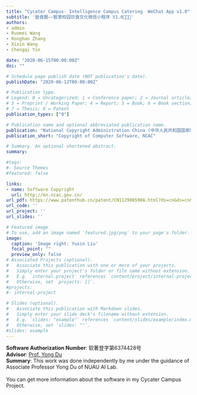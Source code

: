 ```yaml
---
title: "Cycater Campus- Intelligence Campus Catering  WeChat App v1.0"
subtitle: '塾食圈——智慧校园饮食文化微信小程序 V1.0🏫🥟📲'
authors:
- admin
- Ruomei Wang
- Ronghan Zhang
- Xixin Wang
- Chengqi Yin

date: "2020-06-15T00:00:00Z"
doi: ""

# Schedule page publish date (NOT publication's date).
publishDate: "2020-06-12T00:00:00Z"

# Publication type.
# Legend: 0 = Uncategorized; 1 = Conference paper; 2 = Journal article;
# 3 = Preprint / Working Paper; 4 = Report; 5 = Book; 6 = Book section;
# 7 = Thesis; 8 = Patent
publication_types: ["0"]

# Publication name and optional abbreviated publication name.
publication: "National Copyright Administration China (中华人民共和国国家版权局)"
publication_short: "Copyright of Computer Software, NCAC"

# Summary. An optional shortened abstract.
summary:

#tags:
#- Source Themes
#featured: false

links:
- name: Software Copyright 
  url: http://en.ncac.gov.cn/
url_pdf: https://www.patenthub.cn/patent/CN112906590A.html?ds=cn&ds=cn&dm=mix&p=1&ps=10&s=score!&m=none&q=%E4%B8%9C%E5%8C%97%E5%86%9C%E4%B8%9A%E5%A4%A7%E5%AD%A6%20%E5%88%98%E5%AE%87%E6%98%95#/pdf
url_code: ''
url_project: ''
url_slides: ''

# Featured image
# To use, add an image named `featured.jpg/png` to your page's folder. 
image:
  caption: 'Image right: Yuxin Liu'
  focal_point: ""
  preview_only: false
# Associated Projects (optional).
#   Associate this publication with one or more of your projects.
#   Simply enter your project's folder or file name without extension.
#   E.g. `internal-project` references `content/project/internal-project/index.md`.
#   Otherwise, set `projects: []`.
#projects:
#- internal-project

# Slides (optional).
#   Associate this publication with Markdown slides.
#   Simply enter your slide deck's filename without extension.
#   E.g. `slides: "example"` references `content/slides/example/index.md`.
#   Otherwise, set `slides: ""`.
#slides: example
---
```

**Software Authorization Number**: 软著登字第6374428号 <br>
**Advisor**: [Prof. Yong Du](http://dqxx.neau.edu.cn/info/1089/2087.htm)<br>
**Summary**: This work was done independently by me under the guidance of Associate Professor Yong Du of NUAU AI Lab.<br>
<br>You can get more information about the software in my Cycater Campus Project.



